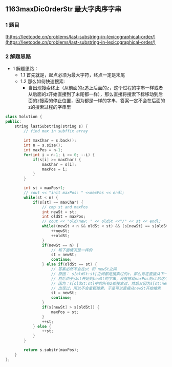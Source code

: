 ## 1163maxDicOrderStr 最大字典序字串

### 1 题目
[https://leetcode.cn/problems/last-substring-in-lexicographical-order/](https://leetcode.cn/problems/last-substring-in-lexicographical-order/)

### 2 解题思路
- 1 解题思路：
  - 1.1 首先就是，起点必须为最大字符，终点一定是末尾
  - 1.2 那么如何快速搜索:
    - 当出现搜索终止（从前面的z追上后面的z，这个过程的字串一样或者从后面的z开始直接到了末尾都一样），那么直接将搜索下标移动到后面的z搜索的停止位置，因为都是一样的字串，答案一定不会在后面的z的搜索过程的字串里

```cpp
class Solution {
public:
    string lastSubstring(string s) {
        // find max in subffix array
        
        int maxChar = s.back();
        int n = s.size();
        int maxPos = n-1;
        for(int i = n-1; i >= 0; --i) {
            if(s[i] >= maxChar) {
                maxChar = s[i];
                maxPos = i;
            }
        }

        int st = maxPos+1;
        // cout << "init maxPos: " <<maxPos << endl;
        while(st < n) {
            if(s[st] == maxChar) {
                // cmp st and maxPos
                int newSt = st;
                int oldSt = maxPos;
                // cout << "old/new: " << oldSt <<"/" << st << endl;
                while((newSt < n && oldSt < st) && (s[newSt] == s[oldSt])) {
                    ++newSt;
                    ++oldSt;
                }
                if(newSt == n) {
                    // 和下面情况是一样的
                    st = newSt;
                    continue;
                } else if(oldSt == st) {
                    // 答案必然不会在st 和 newSt之间
                    // 原因： s[oldSt:st]之间都是搜索过的z，那么肯定直接从下一个z搜索也就是st+1的位置后面的第一个z
                    // 然后由于从st开始到newSt的字串，没有撼动maxPos到st的这个字串，则直接从st到newSt之间的任何的z的搜索都会是重复计算
                    // 因为：s[oldSt:st]中的所有z都搜索过，然后又因为s[st:newSt] == s[oldSt:st]，那么必然s[st:newSt]中的每个z的都在s[oldSt:st]中
                    // 出现过，所以不会重新搜索，于是可以直接从newSt开始搜索
                    st = newSt;
                    continue;
                }
                if(s[newSt] > s[oldSt]) {
                    maxPos = st;
                }
                ++st;
            } else {
                ++st;
            }
        }

        return s.substr(maxPos);
    }
};
```
